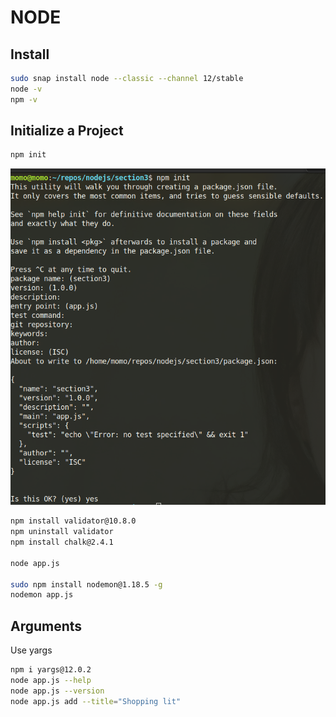 # NODE

## Install 

```bash
sudo snap install node --classic --channel 12/stable
node -v
npm -v
```

## Initialize a Project

```bash
npm init
```

![Initialize a Project](./img/1.png)

```bash
npm install validator@10.8.0
npm uninstall validator
npm install chalk@2.4.1

node app.js

sudo npm install nodemon@1.18.5 -g
nodemon app.js
```

## Arguments

Use yargs

```bash
npm i yargs@12.0.2
node app.js --help
node app.js --version
node app.js add --title="Shopping lit"
```